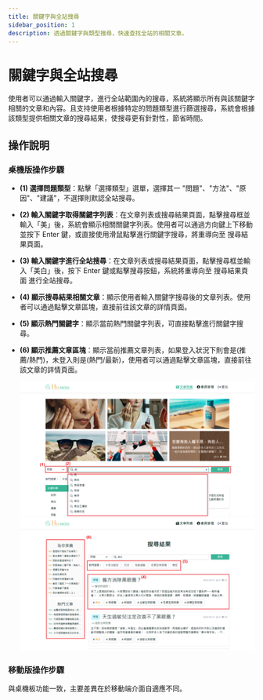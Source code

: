 ```yaml
---
title: 關鍵字與全站搜尋
sidebar_position: 1
description: 透過關鍵字與類型搜尋，快速查找全站的相關文章。
---
```


# 關鍵字與全站搜尋

使用者可以通過輸入關鍵字，進行全站範圍內的搜尋，系統將顯示所有與該關鍵字相關的文章和內容。且支持使用者根據特定的問題類型進行篩選搜尋，系統會根據該類型提供相關文章的搜尋結果，使搜尋更有針對性，節省時間。

## 操作說明

### 桌機版操作步驟

- **(1) 選擇問題類型**：點擊「選擇類型」選單，選擇其一 "問題"、"方法"、"原因"、"建議"，不選擇則默認全站搜尋。
- **(2) 輸入關鍵字取得關鍵字列表**：在文章列表或搜尋結果頁面，點擊搜尋框並輸入「美」後，系統會顯示相關關鍵字列表。使用者可以通過方向鍵上下移動並按下 Enter 鍵，或直接使用滑鼠點擊進行關鍵字搜尋，將重導向至 搜尋結果頁面。
- **(3) 輸入關鍵字進行全站搜尋**：在文章列表或搜尋結果頁面，點擊搜尋框並輸入「美白」後，按下 Enter 鍵或點擊搜尋按鈕，系統將重導向至 搜尋結果頁面 進行全站搜尋。
- **(4) 顯示搜尋結果相關文章**：顯示使用者輸入關鍵字搜尋後的文章列表。使用者可以通過點擊文章區塊，直接前往該文章的詳情頁面。
- **(5) 顯示熱門關鍵字**：顯示當前熱門關鍵字列表，可直接點擊進行關鍵字搜尋。
- **(6) 顯示推薦文章區塊**：顯示當前推薦文章列表，如果登入狀況下則會是(推薦/熱門)，未登入則是(熱門/最新)，使用者可以通過點擊文章區塊，直接前往該文章的詳情頁面。

  ![選擇問題類型特殊搜尋](./img/search-keyword-2.png)
  ![選擇問題類型特殊搜尋](./img/search-keyword-4.png)

### 移動版操作步驟

與桌機板功能一致，主要差異在於移動端介面自適應不同。
